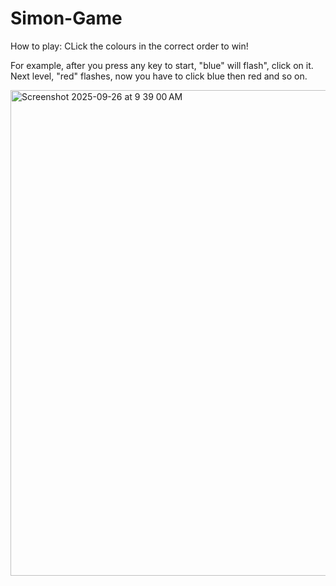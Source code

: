# Simon-Game

How to play:
CLick the colours in the correct order to win!

For example, after you press any key to start, "blue" will flash", click on it. Next level, "red" flashes, now you have to click blue then red and so on.


<img width="1440" height="777" alt="Screenshot 2025-09-26 at 9 39 00 AM" src="https://github.com/user-attachments/assets/612bc14e-7626-4355-be1c-f184bd2967fa" />

